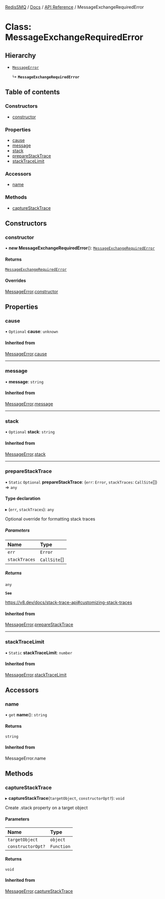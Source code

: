 [RedisSMQ](../../../README.md) / [Docs](../../README.md) / [API Reference](../README.md) / MessageExchangeRequiredError

# Class: MessageExchangeRequiredError

## Hierarchy

- [`MessageError`](MessageError.md)

  ↳ **`MessageExchangeRequiredError`**

## Table of contents

### Constructors

- [constructor](MessageExchangeRequiredError.md#constructor)

### Properties

- [cause](MessageExchangeRequiredError.md#cause)
- [message](MessageExchangeRequiredError.md#message)
- [stack](MessageExchangeRequiredError.md#stack)
- [prepareStackTrace](MessageExchangeRequiredError.md#preparestacktrace)
- [stackTraceLimit](MessageExchangeRequiredError.md#stacktracelimit)

### Accessors

- [name](MessageExchangeRequiredError.md#name)

### Methods

- [captureStackTrace](MessageExchangeRequiredError.md#capturestacktrace)

## Constructors

### constructor

• **new MessageExchangeRequiredError**(): [`MessageExchangeRequiredError`](MessageExchangeRequiredError.md)

#### Returns

[`MessageExchangeRequiredError`](MessageExchangeRequiredError.md)

#### Overrides

[MessageError](MessageError.md).[constructor](MessageError.md#constructor)

## Properties

### cause

• `Optional` **cause**: `unknown`

#### Inherited from

[MessageError](MessageError.md).[cause](MessageError.md#cause)

___

### message

• **message**: `string`

#### Inherited from

[MessageError](MessageError.md).[message](MessageError.md#message)

___

### stack

• `Optional` **stack**: `string`

#### Inherited from

[MessageError](MessageError.md).[stack](MessageError.md#stack)

___

### prepareStackTrace

▪ `Static` `Optional` **prepareStackTrace**: (`err`: `Error`, `stackTraces`: `CallSite`[]) => `any`

#### Type declaration

▸ (`err`, `stackTraces`): `any`

Optional override for formatting stack traces

##### Parameters

| Name | Type |
| :------ | :------ |
| `err` | `Error` |
| `stackTraces` | `CallSite`[] |

##### Returns

`any`

**`See`**

https://v8.dev/docs/stack-trace-api#customizing-stack-traces

#### Inherited from

[MessageError](MessageError.md).[prepareStackTrace](MessageError.md#preparestacktrace)

___

### stackTraceLimit

▪ `Static` **stackTraceLimit**: `number`

#### Inherited from

[MessageError](MessageError.md).[stackTraceLimit](MessageError.md#stacktracelimit)

## Accessors

### name

• `get` **name**(): `string`

#### Returns

`string`

#### Inherited from

MessageError.name

## Methods

### captureStackTrace

▸ **captureStackTrace**(`targetObject`, `constructorOpt?`): `void`

Create .stack property on a target object

#### Parameters

| Name | Type |
| :------ | :------ |
| `targetObject` | `object` |
| `constructorOpt?` | `Function` |

#### Returns

`void`

#### Inherited from

[MessageError](MessageError.md).[captureStackTrace](MessageError.md#capturestacktrace)
